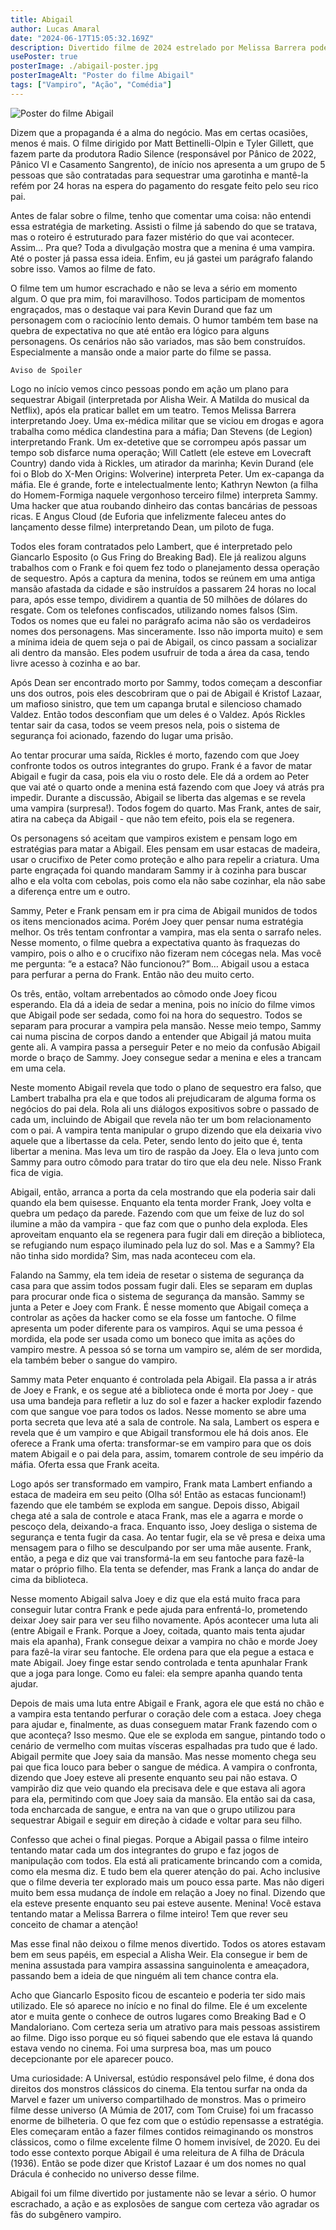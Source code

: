 ```yaml
---
title: Abigail
author: Lucas Amaral
date: "2024-06-17T15:05:32.169Z"
description: Divertido filme de 2024 estrelado por Melissa Barrera poderia ter sido melhor aproveitado se o marketing não fosse tão focado em suposta reviravolta.
usePoster: true
posterImage: ./abigail-poster.jpg
posterImageAlt: "Poster do filme Abigail"
tags: ["Vampiro", "Ação", "Comédia"]
---
```


<div class="poster-wrapper"><img src="./abigail-poster.jpg" alt="Poster do filme Abigail"></div>

Dizem que a propaganda é a alma do negócio. Mas em certas ocasiões, menos é mais. O filme dirigido por Matt Bettinelli-Olpin e Tyler Gillett, que fazem parte da produtora Radio Silence (responsável por Pânico de 2022, Pânico VI e Casamento Sangrento), de início nos apresenta a um grupo de 5 pessoas que são contratadas para sequestrar uma garotinha e mantê-la refém por 24 horas na espera do pagamento do resgate feito pelo seu rico pai.

Antes de falar sobre o filme, tenho que comentar uma coisa: não entendi essa estratégia de marketing. Assisti o filme já sabendo do que se tratava, mas o roteiro é estruturado para fazer mistério do que vai acontecer. Assim… Pra que? Toda a divulgação mostra que a menina é uma vampira. Até o poster já passa essa ideia. Enfim, eu já gastei um parágrafo falando sobre isso. Vamos ao filme de fato.

O filme tem um humor escrachado e não se leva a sério em momento algum. O que pra mim, foi maravilhoso. Todos participam de momentos engraçados, mas o destaque vai para Kevin Durand que faz um personagem com o raciocínio lento demais. O humor também tem base na quebra de expectativa no que até então era lógico para alguns personagens. Os cenários não são variados, mas são bem construídos. Especialmente a mansão onde a maior parte do filme se passa.

    Aviso de Spoiler

Logo no início vemos cinco pessoas pondo em ação um plano para sequestrar Abigail (interpretada por Alisha Weir. A Matilda do musical da Netflix), após ela praticar ballet em um teatro. Temos Melissa Barrera interpretando Joey. Uma ex-médica militar que se viciou em drogas e agora trabalha como médica clandestina para a máfia; Dan Stevens (de Legion) interpretando Frank. Um ex-detetive que se corrompeu após passar um tempo sob disfarce numa operação; Will Catlett (ele esteve em Lovecraft Country) dando vida à Rickles, um atirador da marinha; Kevin Durand (ele foi o Blob do X-Men Origins: Wolverine) interpreta Peter. Um ex-capanga da máfia. Ele é grande, forte e intelectualmente lento; Kathryn Newton (a filha do Homem-Formiga naquele vergonhoso terceiro filme) interpreta Sammy. Uma hacker que atua roubando dinheiro das contas bancárias de pessoas ricas. E Angus Cloud (de Euforia que infelizmente faleceu antes do lançamento desse filme) interpretando Dean, um piloto de fuga.

Todos eles foram contratados pelo Lambert, que é interpretado pelo Giancarlo Esposito (o Gus Fring do Breaking Bad). Ele já realizou alguns trabalhos com o Frank e foi quem fez todo o planejamento dessa operação de sequestro. Após a captura da menina, todos se reúnem em uma antiga mansão afastada da cidade e são instruídos a passarem 24 horas no local para, após esse tempo, dividirem a quantia de 50 milhões de dólares do resgate. Com os telefones confiscados, utilizando nomes falsos (Sim. Todos os nomes que eu falei no parágrafo acima não são os verdadeiros nomes dos personagens. Mas sinceramente. Isso não importa muito) e sem a mínima ideia de quem seja o pai de Abigail, os cinco passam a socializar ali dentro da mansão. Eles podem usufruir de toda a área da casa, tendo livre acesso à cozinha e ao bar.

Após Dean ser encontrado morto por Sammy, todos começam a desconfiar uns dos outros, pois eles descobriram que o pai de Abigail é Kristof Lazaar, um mafioso sinistro, que tem um capanga brutal e silencioso chamado Valdez. Então todos desconfiam que um deles é o Valdez. Após Rickles tentar sair da casa, todos se veem presos nela, pois o sistema de segurança foi acionado, fazendo do lugar uma prisão.

Ao tentar procurar uma saída, Rickles é morto, fazendo com que Joey confronte todos os outros integrantes do grupo. Frank é a favor de matar Abigail e fugir da casa, pois ela viu o rosto dele. Ele dá a ordem ao Peter que vai até o quarto onde a menina está fazendo com que Joey vá atrás pra impedir. Durante a discussão, Abigail se liberta das algemas e se revela uma vampira (surpresa!). Todos fogem do quarto. Mas Frank, antes de sair, atira na cabeça da Abigail - que não tem efeito, pois ela se regenera.

Os personagens só aceitam que vampiros existem e pensam logo em estratégias para matar a Abigail. Eles pensam em usar estacas de madeira, usar o crucifixo de Peter como proteção e alho para repelir a criatura. Uma parte engraçada foi quando mandaram Sammy ir à cozinha para buscar alho e ela volta com cebolas, pois como ela não sabe cozinhar, ela não sabe a diferença entre um e outro.

Sammy, Peter e Frank pensam em ir pra cima de Abigail munidos de todos os itens mencionados acima. Porém Joey quer pensar numa estratégia melhor. Os três tentam confrontar a vampira, mas ela senta o sarrafo neles. Nesse momento, o filme quebra a expectativa quanto às fraquezas do vampiro, pois o alho e o crucifixo não fizeram nem cócegas nela. Mas você me pergunta: “e a estaca? Não funcionou?” Bom… Abigail usou a estaca para perfurar a perna do Frank. Então não deu muito certo.

Os três, então, voltam arrebentados ao cômodo onde Joey ficou esperando. Ela dá a ideia de sedar a menina, pois no início do filme vimos que Abigail pode ser sedada, como foi na hora do sequestro. Todos se separam para procurar a vampira pela mansão. Nesse meio tempo, Sammy cai numa piscina de corpos dando a entender que Abigail já matou muita gente ali. A vampira passa a perseguir Peter e no meio da confusão Abigail morde o braço de Sammy. Joey consegue sedar a menina e eles a trancam em uma cela.

Neste momento Abigail revela que todo o plano de sequestro era falso, que Lambert trabalha pra ela e que todos ali prejudicaram de alguma forma os negócios do pai dela. Rola ali uns diálogos expositivos sobre o passado de cada um, incluindo de Abigail que revela não ter um bom relacionamento com o pai. A vampira tenta manipular o grupo dizendo que ela deixaria vivo aquele que a libertasse da cela. Peter, sendo lento do jeito que é, tenta libertar a menina. Mas leva um tiro de raspão da Joey. Ela o leva junto com Sammy para outro cômodo para tratar do tiro que ela deu nele. Nisso Frank fica de vigia.

Abigail, então, arranca a porta da cela mostrando que ela poderia sair dali quando ela bem quisesse. Enquanto ela tenta morder Frank, Joey volta e quebra um pedaço da parede. Fazendo com que um feixe de luz do sol ilumine a mão da vampira - que faz com que o punho dela exploda. Eles aproveitam enquanto ela se regenera para fugir dali em direção a biblioteca, se refugiando num espaço iluminado pela luz do sol. Mas e a Sammy? Ela não tinha sido mordida? Sim, mas nada aconteceu com ela.

Falando na Sammy, ela tem ideia de resetar o sistema de segurança da casa para que assim todos possam fugir dali. Eles se separam em duplas para procurar onde fica o sistema de segurança da mansão. Sammy se junta a Peter e Joey com Frank. É nesse momento que Abigail começa a controlar as ações da hacker como se ela fosse um fantoche. O filme apresenta um poder diferente para os vampiros. Aqui se uma pessoa é mordida, ela pode ser usada como um boneco que imita as ações do vampiro mestre. A pessoa só se torna um vampiro se, além de ser mordida, ela também beber o sangue do vampiro.

Sammy mata Peter enquanto é controlada pela Abigail. Ela passa a ir atrás de Joey e Frank, e os segue até a biblioteca onde é morta por Joey - que usa uma bandeja para refletir a luz do sol e fazer a hacker explodir fazendo com que sangue voe para todos os lados. Nesse momento se abre uma porta secreta que leva até a sala de controle. Na sala, Lambert os espera e revela que é um vampiro e que Abigail transformou ele há dois anos. Ele oferece a Frank uma oferta: transformar-se em vampiro para que os dois matem Abigail e o pai dela para, assim, tomarem controle de seu império da máfia. Oferta essa que Frank aceita.

Logo após ser transformado em vampiro, Frank mata Lambert enfiando a estaca de madeira em seu peito (Olha só! Então as estacas funcionam!) fazendo que ele também se exploda em sangue. Depois disso, Abigail chega até a sala de controle e ataca Frank, mas ele a agarra e morde o pescoço dela, deixando-a fraca. Enquanto isso, Joey desliga o sistema de segurança e tenta fugir da casa. Ao tentar fugir, ela se vê presa e deixa uma mensagem para o filho se desculpando por ser uma mãe ausente. Frank, então, a pega e diz que vai transformá-la em seu fantoche para fazê-la matar o próprio filho. Ela tenta se defender, mas Frank a lança do andar de cima da biblioteca.

Nesse momento Abigail salva Joey e diz que ela está muito fraca para conseguir lutar contra Frank e pede ajuda para enfrentá-lo, prometendo deixar Joey sair para ver seu filho novamente. Após acontecer uma luta ali (entre Abigail e Frank. Porque a Joey, coitada, quanto mais tenta ajudar mais ela apanha), Frank consegue deixar a vampira no chão e morde Joey para fazê-la virar seu fantoche. Ele ordena para que ela pegue a estaca e mate Abigail. Joey finge estar sendo controlada e tenta apunhalar Frank que a joga para longe. Como eu falei: ela sempre apanha quando tenta ajudar.

Depois de mais uma luta entre Abigail e Frank, agora ele que está no chão e a vampira esta tentando perfurar o coração dele com a estaca. Joey chega para ajudar e, finalmente, as duas conseguem matar Frank fazendo com o que aconteça? Isso mesmo. Que ele se exploda em sangue, pintando todo o cenário de vermelho com muitas vísceras espalhadas pra tudo que é lado. Abigail permite que Joey saia da mansão. Mas nesse momento chega seu pai que fica louco para beber o sangue de médica. A vampira o confronta, dizendo que Joey esteve ali presente enquanto seu pai não estava. O vampirão diz que veio quando ela precisava dele e que estava ali agora para ela, permitindo com que Joey saia da mansão. Ela então sai da casa, toda encharcada de sangue, e entra na van que o grupo utilizou para sequestrar Abigail e seguir em direção à cidade e voltar para seu filho.

Confesso que achei o final piegas. Porque a Abigail passa o filme inteiro tentando matar cada um dos integrantes do grupo e faz jogos de manipulação com todos. Ela está ali praticamente brincando com a comida, como ela mesma diz. E tudo bem ela querer atenção do pai. Acho inclusive que o filme deveria ter explorado mais um pouco essa parte. Mas não digeri muito bem essa mudança de índole em relação a Joey no final. Dizendo que ela esteve presente enquanto seu pai esteve ausente. Menina! Você estava tentando matar a Melissa Barrera o filme inteiro! Tem que rever seu conceito de chamar a atenção!

Mas esse final não deixou o filme menos divertido. Todos os atores estavam bem em seus papéis, em especial a Alisha Weir. Ela consegue ir bem de menina assustada para vampira assassina sanguinolenta e ameaçadora, passando bem a ideia de que ninguém ali tem chance contra ela.

Acho que Giancarlo Esposito ficou de escanteio e poderia ter sido mais utilizado. Ele só aparece no início e no final do filme. Ele é um excelente ator e muita gente o conhece de outros lugares como Breaking Bad e O Mandaloriano. Com certeza seria um atrativo para mais pessoas assistirem ao filme. Digo isso porque eu só fiquei sabendo que ele estava lá quando estava vendo no cinema. Foi uma surpresa boa, mas um pouco decepcionante por ele aparecer pouco.

Uma curiosidade: A Universal, estúdio responsável pelo filme, é dona dos direitos dos monstros clássicos do cinema. Ela tentou surfar na onda da Marvel e fazer um universo compartilhado de monstros. Mas o primeiro filme desse universo (A Múmia de 2017, com Tom Cruise) foi um fracasso enorme de bilheteria. O que fez com que o estúdio repensasse a estratégia. Eles começaram então a fazer filmes contidos reimaginando os monstros clássicos, como o filme excelente filme O homem invisível, de 2020. Eu dei todo esse contexto porque Abigail é uma releitura de A filha de Drácula (1936). Então se pode dizer que Kristof Lazaar é um dos nomes no qual Drácula é conhecido no universo desse filme.

Abigail foi um filme divertido por justamente não se levar a sério. O humor escrachado, a ação e as explosões de sangue com certeza vão agradar os fãs do subgênero vampiro.
